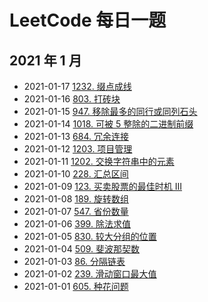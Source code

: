 # LeetCode 每日一题

## 2021 年 1 月

- 2021-01-17 [1232. 缀点成线](https://leetcode-cn.com/problems/check-if-it-is-a-straight-line/)
- 2021-01-16 [803. 打砖块](https://leetcode-cn.com/problems/bricks-falling-when-hit/)
- 2021-01-15 [947. 移除最多的同行或同列石头](https://leetcode-cn.com/problems/most-stones-removed-with-same-row-or-column/)
- 2021-01-14 [1018. 可被 5 整除的二进制前缀](https://leetcode-cn.com/problems/binary-prefix-divisible-by-5/)
- 2021-01-13 [684. 冗余连接](https://leetcode-cn.com/problems/redundant-connection/)
- 2021-01-12 [1203. 项目管理](https://leetcode-cn.com/problems/sort-items-by-groups-respecting-dependencies/)
- 2021-01-11 [1202. 交换字符串中的元素](https://leetcode-cn.com/problems/smallest-string-with-swaps/)
- 2021-01-10 [228. 汇总区间](https://leetcode-cn.com/problems/summary-ranges/)
- 2021-01-09 [123. 买卖股票的最佳时机 III](https://leetcode-cn.com/problems/best-time-to-buy-and-sell-stock-iii/)
- 2021-01-08 [189. 旋转数组](https://leetcode-cn.com/problems/rotate-array/)
- 2021-01-07 [547. 省份数量](https://leetcode-cn.com/problems/number-of-provinces/)
- 2021-01-06 [399. 除法求值](https://leetcode-cn.com/problems/evaluate-division/)
- 2021-01-05 [830. 较大分组的位置](https://leetcode-cn.com/problems/positions-of-large-groups/)
- 2021-01-04 [509. 斐波那契数](https://leetcode-cn.com/problems/fibonacci-number/)
- 2021-01-03 [86. 分隔链表](https://leetcode-cn.com/problems/partition-list/)
- 2021-01-02 [239. 滑动窗口最大值](https://leetcode-cn.com/problems/sliding-window-maximum/)
- 2021-01-01 [605. 种花问题](https://leetcode-cn.com/problems/can-place-flowers/)
